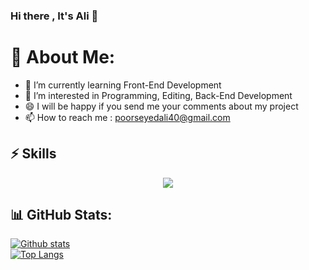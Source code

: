 ### Hi there , It's Ali 👋

# 💫 About Me:
- 🌱  I’m currently learning Front-End Development
- 👀  I’m interested in Programming, Editing, Back-End Development
- 😄  I will be happy if you send me your comments about my project
- 📫  How to reach me : poorseyedali40@gmail.com

## ⚡ Skills

<p align="center">
  <a href="https://github.com/alipoorseyed">
    <img src="https://skillicons.dev/icons?i=html,css,sass,javascript,typescript,react,java,c,cpp,flutter,git"/>
  </a>
</p>





## 📊 GitHub Stats:

 <a href="https://github.com/alipoorseyed">![Github stats](https://github-readme-stats.vercel.app/api?username=alipoorseyed&theme=radical&count_private=true&hide_border=true&line_height=20)</a>
 <br>
 <a href="#">![Top Langs](https://github-readme-stats.vercel.app/api/top-langs/?username=alipoorseyed&layout=compact&theme=radical&count_private=true&hide_border=true)</a>




<!--
**alipoorseyed/alipoorseyed** is a ✨ _special_ ✨ repository because its `README.md` (this file) appears on your GitHub profile.

Here are some ideas to get you started:

- 🔭 I’m currently working on ...
- 🌱 I’m currently learning ...
- 👯 I’m looking to collaborate on ...
- 🤔 I’m looking for help with ...
- 💬 Ask me about ...
- 📫 How to reach me: ...
- 😄 Pronouns: ...
- ⚡ Fun fact: ...
-->
